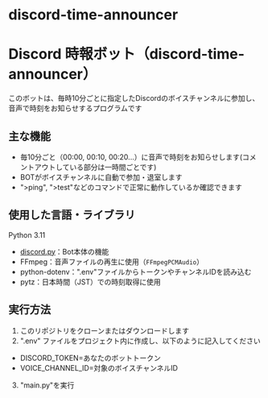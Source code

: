 # discord-time-announcer

# Discord 時報ボット（discord-time-announcer）
このボットは、毎時10分ごとに指定したDiscordのボイスチャンネルに参加し、音声で時刻をお知らせするプログラムです

## 主な機能
- 毎10分ごと（00:00, 00:10, 00:20...）に音声で時刻をお知らせします(コメントアウトしている部分は一時間ごとです)
- BOTがボイスチャンネルに自動で参加・退室します
- ">ping", ">test"などのコマンドで正常に動作しているか確認できます

## 使用した言語・ライブラリ
Python 3.11
- [discord.py](https://github.com/Rapptz/discord.py)：Bot本体の機能
- FFmpeg：音声ファイルの再生に使用（`FFmpegPCMAudio`）
- python-dotenv：".env"ファイルからトークンやチャンネルIDを読み込む
- pytz：日本時間（JST）での時刻取得に使用

## 実行方法
1. このリポジトリをクローンまたはダウンロードします
2. ".env" ファイルをプロジェクト内に作成し、以下のように記入してください
  - DISCORD_TOKEN=あなたのボットトークン
  - VOICE_CHANNEL_ID=対象のボイスチャンネルID
3. "main.py"を実行
